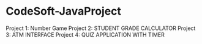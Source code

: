 # CodeSoft-JavaProject


Project 1: Number Game
Project 2: STUDENT GRADE CALCULATOR
Project 3: ATM INTERFACE
Project 4: QUIZ APPLICATION WITH TIMER

